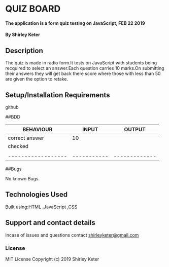 # QUIZ BOARD
#### The application is a form quiz testing on JavaScript, FEB 22 2019
#### By **Shirley Keter**
## Description
The quiz is made in radio form.It tests on JavaScript with students being recquired to select an answer.Each question carries 10 marks.On submitting their answers they will get back there score where those with less than 50 are given the option to retake.

## Setup/Installation Requirements
github



##BDD

|   BEHAVIOUR      | INPUT     | OUTPUT      |
|------------------|-----------|-------------|      
| correct answer   |  10       |             |
|    checked       |           |             |         
|                  |           |             |   
|------------------|-----------|-------------|      



##Bugs

No known Bugs.

## Technologies Used

Built using:HTML ,JavaScript ,CSS

## Support and contact details

Incase of issues and questions contact shirleyketer@gmail.com

### License

MIT License
Copyright (c) 2019 Shirley Keter
